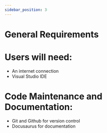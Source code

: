 ```yaml
---
sidebar_position: 3
---
```


# General Requirements
# Users will need:

* An internet connection
* Visual Studio IDE
# Code Maintenance and Documentation:

* Git and Github for version control
* Docusaurus for documentation
